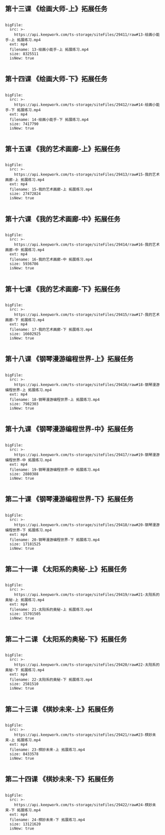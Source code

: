 




## 第十三课 《绘画大师-上》拓展任务



```@BigFile

bigFile:
  src: >-
    https://api.keepwork.com/ts-storage/siteFiles/29411/raw#13-绘画小能手-上 拓展练习.mp4
  ext: mp4
  filename: 13-绘画小能手-上 拓展练习.mp4
  size: 8325511
  isNew: true
          
```


 
## 第十四课 《绘画大师-下》拓展任务



```@BigFile

bigFile:
  src: >-
    https://api.keepwork.com/ts-storage/siteFiles/29412/raw#14-绘画小能手-下 拓展练习.mp4
  ext: mp4
  filename: 14-绘画小能手-下 拓展练习.mp4
  size: 7417790
  isNew: true
          
```



## 第十五课 《我的艺术画廊-上》拓展任务


```@BigFile

bigFile:
  src: >-
    https://api.keepwork.com/ts-storage/siteFiles/29413/raw#15-我的艺术画廊-上 拓展练习.mp4
  ext: mp4
  filename: 15-我的艺术画廊-上 拓展练习.mp4
  size: 27472824
  isNew: true
          
```

## 第十六课 《我的艺术画廊-中》拓展任务

```@BigFile

bigFile:
  src: >-
    https://api.keepwork.com/ts-storage/siteFiles/29414/raw#16-我的艺术画廊-中 拓展练习.mp4
  ext: mp4
  filename: 16-我的艺术画廊-中 拓展练习.mp4
  size: 5936786
  isNew: true
          
```


## 第十七课 《我的艺术画廊-下》拓展任务

```@BigFile

bigFile:
  src: >-
    https://api.keepwork.com/ts-storage/siteFiles/29415/raw#17-我的艺术画廊-下 拓展练习.mp4
  ext: mp4
  filename: 17-我的艺术画廊-下 拓展练习.mp4
  size: 16602925
  isNew: true
          
```


## 第十八课 《钢琴漫游编程世界-上》拓展任务


```@BigFile

bigFile:
  src: >-
    https://api.keepwork.com/ts-storage/siteFiles/29416/raw#18-钢琴漫游编程世界-上 拓展练习.mp4
  ext: mp4
  filename: 18-钢琴漫游编程世界-上 拓展练习.mp4
  size: 7982303
  isNew: true
          
```

## 第十九课 《钢琴漫游编程世界-中》拓展任务


```@BigFile

bigFile:
  src: >-
    https://api.keepwork.com/ts-storage/siteFiles/29417/raw#19-钢琴漫游编程世界-中 拓展练习.mp4
  ext: mp4
  filename: 19-钢琴漫游编程世界-中 拓展练习.mp4
  size: 2880388
  isNew: true
          
```

## 第二十课 《钢琴漫游编程世界-下》拓展任务

```@BigFile

bigFile:
  src: >-
    https://api.keepwork.com/ts-storage/siteFiles/29418/raw#20-钢琴漫游编程世界-下 拓展练习.mp4
  ext: mp4
  filename: 20-钢琴漫游编程世界-下 拓展练习.mp4
  size: 17181525
  isNew: true
          
```


## 第二十一课 《太阳系的奥秘-上》拓展任务

```@BigFile

bigFile:
  src: >-
    https://api.keepwork.com/ts-storage/siteFiles/29419/raw#21-太阳系的奥秘-上 拓展练习.mp4
  ext: mp4
  filename: 21-太阳系的奥秘-上 拓展练习.mp4
  size: 15701505
  isNew: true
          
```


## 第二十二课 《太阳系的奥秘-下》拓展任务



```@BigFile

bigFile:
  src: >-
    https://api.keepwork.com/ts-storage/siteFiles/29420/raw#22-太阳系的奥秘-下 拓展练习.mp4
  ext: mp4
  filename: 22-太阳系的奥秘-下 拓展练习.mp4
  size: 2581510
  isNew: true
          
```


## 第二十三课 《棋妙未来-上》拓展任务


```@BigFile

bigFile:
  src: >-
    https://api.keepwork.com/ts-storage/siteFiles/29421/raw#23-棋妙未来-上 拓展练习.mp4
  ext: mp4
  filename: 23-棋妙未来-上 拓展练习.mp4
  size: 8433578
  isNew: true
          
```


## 第二十四课 《棋妙未来-下》拓展任务


```@BigFile

bigFile:
  src: >-
    https://api.keepwork.com/ts-storage/siteFiles/29422/raw#24-棋妙未来-下 拓展练习.mp4
  ext: mp4
  filename: 24-棋妙未来-下 拓展练习.mp4
  size: 13121620
  isNew: true
          
```